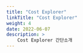 ```yaml
---
title: "Cost Explorer"
linkTitle: "Cost Explorer"
weight: 4
date: 2022-06-07
description: >
    Cost Explorer 간단소개
---
```

